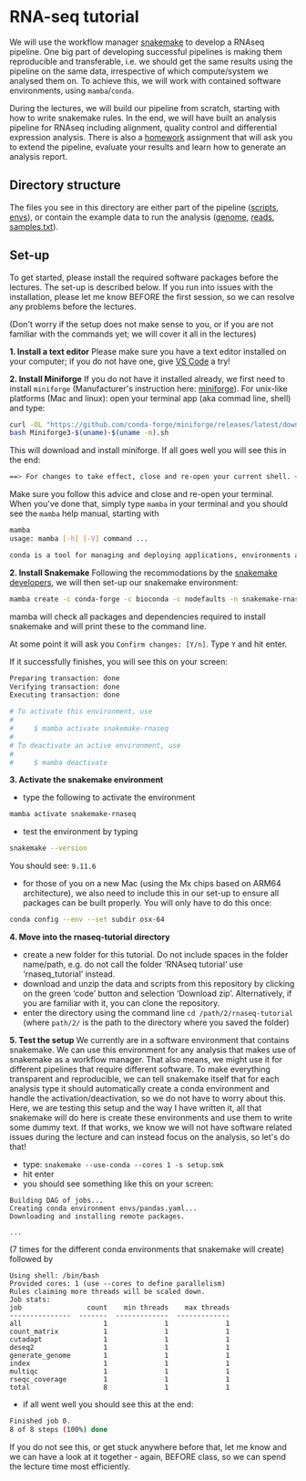 # RNA-seq tutorial

We will use the workflow manager
[snakemake](https://snakemake.readthedocs.io/en/stable/index.html) to develop
a RNAseq pipeline. One big part of developing successful pipelines is making
them reproducible and transferable, i.e. we should get the same results using the
pipeline on the same data, irrespective of which compute/system we analysed them
on. To achieve this, we will work with contained software environments, using
`mamba`/`conda`.

During the lectures, we will build our pipeline from scratch, starting with how
to write snakemake rules. In the end, we will have built an analysis pipeline for
RNAseq including alignment, quality control and differential expression analysis.
There is also a [homework](Homework.md) assignment that will ask you to extend
the pipeline, evaluate your results and learn how to generate an analysis report.

## Directory structure
The files you see in this directory are either part of the pipeline
([scripts](scripts), [envs](envs)), or contain the example
data to run the analysis ([genome](genome), [reads](reads),
[samples.txt](samples.txt)).

## Set-up
To get started, please install the required software packages before the lectures.
The set-up is described below. If you run into issues with the installation,
please let me know BEFORE the first session, so we can resolve any problems
before the lectures.

(Don't worry if the setup does not make sense to you, or if you are not familiar
with the commands yet; we will cover it all in the lectures)

**1. Install a text editor**
Please make sure you have a text editor installed on your computer; if you do
not have one, give [VS Code](https://code.visualstudio.com/) a try!

**2. Install Miniforge**
If you do not have it installed already, we first need to install `miniforge` (Manufacturer's instruction here:
[miniforge](https://github.com/conda-forge/miniforge#mambaforge)).
For unix-like platforms (Mac and linux): open your terminal app (aka commad line, shell) and type:
```bash
curl -OL "https://github.com/conda-forge/miniforge/releases/latest/download/Miniforge3-$(uname)-$(uname -m).sh"
bash Miniforge3-$(uname)-$(uname -m).sh
```
This will download and install miniforge. If all goes well you will see this in the end:

```bash
==> For changes to take effect, close and re-open your current shell. <==
```
Make sure you follow this advice and close and re-open your terminal. When you've done that, simply type `mamba` in your terminal
and you should see the `mamba` help manual, starting with

```bash
mamba                                                                                                                         [15:02:17]
usage: mamba [-h] [-V] command ...

conda is a tool for managing and deploying applications, environments and packages.
```

**2. Install Snakemake**
Following the recommodations by the
[snakemake developers](https://snakemake.readthedocs.io/en/stable/getting_started/installation.html),
we will then set-up our snakemake environment:

```bash
mamba create -c conda-forge -c bioconda -c nodefaults -n snakemake-rnaseq snakemake
```
mamba will check all packages and dependencies required to install snakemake and will
print these to the command line. 

At some point it will ask you `Confirm changes: [Y/n]`. Type `Y` and hit enter.

If it successfully finishes, you will see this on your screen:
```bash
Preparing transaction: done
Verifying transaction: done
Executing transaction: done

# To activate this environment, use
#
#     $ mamba activate snakemake-rnaseq
#
# To deactivate an active environment, use
#
#     $ mamba deactivate
```

**3. Activate the snakemake environment**
- type the following to activate the environment
```bash
mamba activate snakemake-rnaseq
```
- test the environment by typing
```bash
snakemake --version
```
You should see: `9.11.6`

- for those of you on a new Mac (using the Mx chips based on ARM64 architecture),
we also need to include this in our set-up to ensure all packages can be built
properly. You will only have to do this once:

```bash
conda config --env --set subdir osx-64
```

**4. Move into the rnaseq-tutorial directory**
- create a new folder for this tutorial. Do not include spaces in the folder
name/path,  e.g. do not call the folder ‘RNAseq tutorial’ use ‘rnaseq_tutorial’
instead.
- download and unzip the data and scripts from this repository by clicking on
the green ‘code’ button and selection ‘Download zip’. Alternatively, if you are
familiar with it, you can clone the repository.
- enter the directory using the command line `cd /path/2/rnaseq-tutorial`
  (where `path/2/` is the path to the directory where you saved the folder)


**5. Test the setup**
We currently are in a software environment that contains snakemake. We can
use this environment for any analysis that makes use of snakemake as a workflow
manager. That also means, we might use it for different pipelines that require
different software. To make everything transparent and reproducible, we
can tell snakemake itself that for each analysis type it should automatically
create a conda environment and handle the activation/deactivation, so we
do not have to worry about this. Here, we are testing this setup and the way
I have written it, all that snakemake will do here is create these environments
and use them to write some dummy text. If that works, we know we will not have
software related issues during the lecture and can instead focus on the
analysis, so let's do that!

- type: `snakemake --use-conda --cores 1 -s setup.smk`
- hit enter
- you should see something like this on your screen:
```
Building DAG of jobs...
Creating conda environment envs/pandas.yaml...
Downloading and installing remote packages.

...
```
(7 times for the different conda environments that snakemake will create)
followed by
```
Using shell: /bin/bash
Provided cores: 1 (use --cores to define parallelism)
Rules claiming more threads will be scaled down.
Job stats:
job                count    min threads    max threads
---------------  -------  -------------  -------------
all                    1              1              1
count_matrix           1              1              1
cutadapt               1              1              1
deseq2                 1              1              1
generate_genome        1              1              1
index                  1              1              1
multiqc                1              1              1
rseqc_coverage         1              1              1
total                  8              1              1

```
- if all went well you should see this at the end:
```bash
Finished job 0.
8 of 8 steps (100%) done
```

If you do not see this, or get stuck anywhere before that, let me know and
we can have a look at it together - again, BEFORE class, so we can spend the
lecture time most efficiently.
